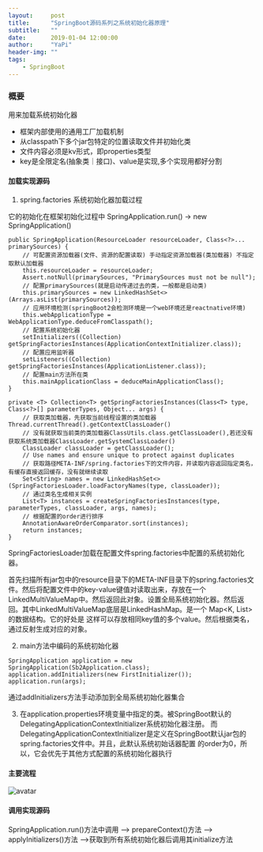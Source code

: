 ```yaml
---
layout:     post
title:      "SpringBoot源码系列之系统初始化器原理"
subtitle:   ""
date:       2019-01-04 12:00:00
author:     "YaPi"
header-img: ""
tags:
    - SpringBoot
---
```


### 概要

用来加载系统初始化器

- 框架内部使用的通用工厂加载机制
- 从classpath下多个jar包特定的位置读取文件并初始化类
- 文件内容必须是kv形式，即properties类型
- key是全限定名(抽象类｜接口)、value是实现,多个实现用都好分割

#### 加载实现源码

1. spring.factories 系统初始化器加载过程

它的初始化在框架初始化过程中
SpringApplication.run() -> new SpringApplication()

```
public SpringApplication(ResourceLoader resourceLoader, Class<?>... primarySources) {
    // 可配置资源加载器(文件、资源的配置读取) 手动指定资源加载器(类加载器) 不指定取默认加载器
    this.resourceLoader = resourceLoader;
    Assert.notNull(primarySources, "PrimarySources must not be null");
    // 配置primarySources(就是启动传递过去的类，一般都是启动类)
    this.primarySources = new LinkedHashSet<>(Arrays.asList(primarySources));
    // 应用环境检测(springBoot2会检测环境是一个web环境还是reactnative环境)
    this.webApplicationType = WebApplicationType.deduceFromClasspath();
    // 配置系统初始化器
    setInitializers((Collection) getSpringFactoriesInstances(ApplicationContextInitializer.class));
    // 配置应用监听器
    setListeners((Collection) getSpringFactoriesInstances(ApplicationListener.class));
    // 配置main方法所在类
    this.mainApplicationClass = deduceMainApplicationClass();
}
```


```
private <T> Collection<T> getSpringFactoriesInstances(Class<T> type, Class<?>[] parameterTypes, Object... args) {
    // 获取类加载器，先获取当前线程设置的类加载器Thread.currentThread().getContextClassLoader()
    // 没有就获取当前类的类加载器ClassUtils.class.getClassLoader(),若还没有获取系统类加载器ClassLoader.getSystemClassLoader()
    ClassLoader classLoader = getClassLoader();
    // Use names and ensure unique to protect against duplicates
    // 获取路径META-INF/spring.factories下的文件内容，并读取内容返回指定类名，有缓存直接返回缓存，没有就继续读取
    Set<String> names = new LinkedHashSet<>(SpringFactoriesLoader.loadFactoryNames(type, classLoader));
    // 通过类名生成相关实例
    List<T> instances = createSpringFactoriesInstances(type, parameterTypes, classLoader, args, names);
    // 根据配置的order进行排序
    AnnotationAwareOrderComparator.sort(instances);
    return instances;
}
```
SpringFactoriesLoader加载在配置文件spring.factories中配置的系统初始化器。

首先扫描所有jar包中的resource目录下的META-INF目录下的spring.factories文件。然后将配置文件中的key-value键值对读取出来，存放在一个
LinkedMultiValueMap中。然后返回此对象。设置全局系统初始化器。然后返回。其中LinkedMultiValueMap底层是LinkedHashMap。是一个 Map<K, List<V>> 的数据结构。它的好处是
这样可以存放相同key值的多个value。然后根据类名，通过反射生成对应的对象。


2. main方法中编码的系统初始化器

```
SpringApplication application = new SpringApplication(Sb2Application.class);
application.addInitializers(new FirstInitializer());
application.run(args);
```
通过addInitializers方法手动添加到全局系统初始化器集合

3. 在application.properties环境变量中指定的类。被SpringBoot默认的DelegatingApplicationContextInitializer系统初始化器注册。
而DelegatingApplicationContextInitializer是定义在SpringBoot默认jar包的spring.factories文件中。并且，此默认系统初始话器配置
的order为0，所以，它会优先于其他方式配置的系统初始化器执行

#### 主要流程

![avatar](https://blog-1257627424.cos.ap-chengdu.myqcloud.com/springBoot%E6%BA%90%E7%A0%81/SpringFactories%E6%B5%81%E7%A8%8B.jpg)

#### 调用实现源码

SpringApplication.run()方法中调用 --> prepareContext()方法 --> applyInitializers()方法 -->获取到所有系统初始化器后调用其initialize方法